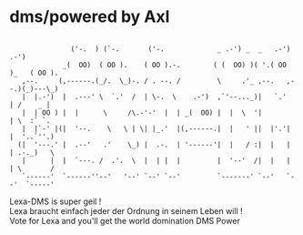# dms/powered by Axl

```pycon

               ('-.  ) (`-.       ('-.             _ .-') _  _   .-')      .-')    
             _(  OO)  ( OO ).    ( OO ).-.        ( (  OO) )( '.( OO )_   ( OO ).  
   ,--.     (,------.(_/.  \_)-. / . --. /         \     .'_ ,--.   ,--.)(_)---\_) 
   |  |.-')  |  .---' \  `.'  /  | \-.  \    .-')  ,`'--..._)|   `.'   | /    _ |  
   |  | OO ) |  |      \     /\.-'-'  |  | _(  OO) |  |  \  '|         | \  :` `.  
   |  |`-' |(|  '--.    \   \ | \| |_.'  |(,------.|  |   ' ||  |'.'|  |  '..`''.) 
  (|  '---.' |  .--'   .'    \_) |  .-.  | '------'|  |   / :|  |   |  | .-._)   \ 
   |      |  |  `---. /  .'.  \  |  | |  |         |  '--'  /|  |   |  | \       / 
   `------'  `------''--'   '--' `--' `--'         `-------' `--'   `--'  `-----'  

 ```

Lexa-DMS is super geil ! <br>
Lexa braucht einfach jeder der Ordnung in seinem Leben will ! <br>
Vote for Lexa and you'll get the world domination DMS Power <br>
